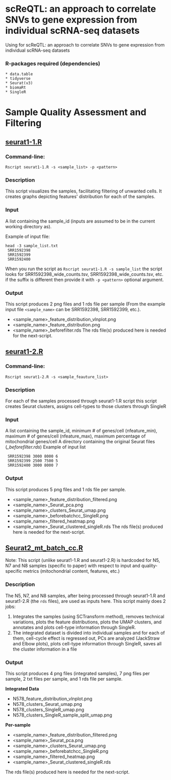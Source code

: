 # scReQTL: an approach to correlate SNVs to gene expression from individual scRNA-seq datasets
Using for scReQTL: an approach to correlate SNVs to gene expression from individual scRNA-seq datasets

### R-packages required (dependencies)
	* data.table
	* tidyverse
	* Seurat(v3)
	* biomaRt
	* SingleR

# Sample Quality Assessment and Filtering

## [seurat1-1.R](https://github.com/hliu5259/scReQTL/blob/master/seurat1-1.R)
### Command-line:
	Rscript seurat1-1.R -s <sample_list> -p <pattern>

### Description

This script visualizes the samples, facilitating filtering of unwanted cells. It creates graphs depicting features' distribution for each of the samples. 

### Input 

A list containing the sample_id (inputs are assumed to be in the current working directory as).

Example of input file:
```
head -3 sample_list.txt
 SRR1592398
 SRR1592399
 SRR1592400
 ```

 When you run the script as `Rscript seurat1-1.R -s sample_list` the script looks for SRR1592398_wide_counts.tsv, SRR1592398_wide_counts.tsv, etc. if the suffix is different then provide it with `-p <pattern>` optional argument.

### Output

This script produces 2 png files and 1 rds file per sample (From the example input file `<sample_name>` can be SRR1592398, SRR1592399, etc.).
* <sample_name>\_feature\_distribution\_vlnplot.png
* <sample_name>\_feature\_distribution.png
* <sample_name>\_beforefilter.rds
The rds file(s) produced here is needed for the next-script.


## [seurat1-2.R](https://github.com/hliu5259/scReQTL/blob/master/seurat1-2.R)
### Command-line:
	Rscript seurat1-2.R -s <sample_feauture_list>

### Description

For each of the samples processed through seurat1-1.R script this script creates Seurat clusters, assigns cell-types to those clusters through SingleR


### Input 
A list containing the sample_id, minimum # of genes/cell (nfeature_min), maximum # of genes/cell (nfeature_max), maximum percentage of mitochondrial genes/cell
A directory containing the original Seurat files (_\_beforefilter.rds_)
Example of input list
```
 SRR1592398 3000 8000 6
 SRR1592399 2500 7500 5
 SRR1592400 3000 8000 7
```

### Output

This script produces 5 png files and 1 rds file per sample.
* <sample_name>\_feature\_distribution\_filtered.png
* <sample_name>\_Seurat\_pca.png
* <sample_name>\_clusters\_Seurat\_umap.png
* <sample_name>\_beforebatchcc\_SingleR.png
* <sample_name>\_filtered\_heatmap.png
* <sample_name>\_Seurat\_clustered\_singleR.rds
The rds file(s) produced here is needed for the next-script.


## [Seurat2_mt_batch_cc.R](https://github.com/hliu5259/scReQTL/blob/master/Seurat2_mt_batch_cc.R)
Note: This script (unlike seurat1-1.R and seurat1-2.R) is hardcoded for N5, N7 and N8 samples (specific to paper) with respect to input and quality-specific metrics (mitochondrial content, features, etc.)

### Description
The N5, N7, and N8 samples, after being processed through seurat1-1.R and seurat1-2.R (the `rds` files), are used as inputs here.
This script mainly does 2 jobs:

1. Integrates the samples (using SCTransform method), removes technical variations, plots the feature distributions, plots the UMAP clusters, and annotates and plots cell-type information through SingleR.
2. The integrated dataset is divided into individual samples and for each of them, cell-cycle effect is regressed out, PCs are analyzed (JackStraw and Elbow plots), plots cell-type information through SingleR, saves all the cluster information in a file

### Output

This script produces 4 png files (integrated samples), 7 png files per sample, 2 txt files per sample, and 1 rds file per sample.

**Integrated Data**
* N578\_feature\_distribution\_vlnplot.png
* N578\_clusters\_Seurat\_umap.png
* N578\_clusters\_SingleR\_umap.png
* N578\_clusters\_SingleR\_sample\_split\_umap.png


**Per-sample**
* <sample_name>\_feature\_distribution\_filtered.png
* <sample_name>\_Seurat\_pca.png
* <sample_name>\_clusters\_Seurat\_umap.png
* <sample_name>\_beforebatchcc\_SingleR.png
* <sample_name>\_filtered\_heatmap.png
* <sample_name>\_Seurat\_clustered\_singleR.rds

The rds file(s) produced here is needed for the next-script.